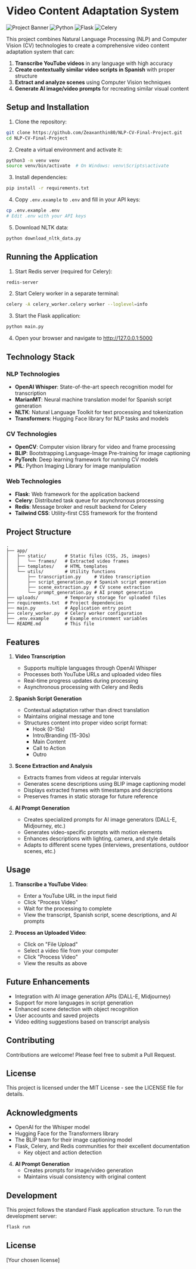 # Video Content Adaptation System

![Project Banner](https://img.shields.io/badge/NLP%20%2B%20CV-Final%20Project-blue)
![Python](https://img.shields.io/badge/Python-3.10%2B-blue)
![Flask](https://img.shields.io/badge/Flask-2.0%2B-green)
![Celery](https://img.shields.io/badge/Celery-5.0%2B-orange)

This project combines Natural Language Processing (NLP) and Computer Vision (CV) technologies to create a comprehensive video content adaptation system that can:

1. **Transcribe YouTube videos** in any language with high accuracy
2. **Create contextually similar video scripts in Spanish** with proper structure
3. **Extract and analyze scenes** using Computer Vision techniques
4. **Generate AI image/video prompts** for recreating similar visual content

## Setup and Installation

1. Clone the repository:
```bash
git clone https://github.com/Zeaxanthin80/NLP-CV-Final-Project.git
cd NLP-CV-Final-Project
```

2. Create a virtual environment and activate it:
```bash
python3 -m venv venv
source venv/bin/activate  # On Windows: venv\Scripts\activate
```

3. Install dependencies:
```bash
pip install -r requirements.txt
```

4. Copy `.env.example` to `.env` and fill in your API keys:
```bash
cp .env.example .env
# Edit .env with your API keys
```

5. Download NLTK data:
```bash
python download_nltk_data.py
```

## Running the Application

1. Start Redis server (required for Celery):
```bash
redis-server
```

2. Start Celery worker in a separate terminal:
```bash
celery -A celery_worker.celery worker --loglevel=info
```

3. Start the Flask application:
```bash
python main.py
```

4. Open your browser and navigate to http://127.0.0.1:5000

## Technology Stack

### NLP Technologies
- **OpenAI Whisper**: State-of-the-art speech recognition model for transcription
- **MarianMT**: Neural machine translation model for Spanish script generation
- **NLTK**: Natural Language Toolkit for text processing and tokenization
- **Transformers**: Hugging Face library for NLP tasks and models

### CV Technologies
- **OpenCV**: Computer vision library for video and frame processing
- **BLIP**: Bootstrapping Language-Image Pre-training for image captioning
- **PyTorch**: Deep learning framework for running CV models
- **PIL**: Python Imaging Library for image manipulation

### Web Technologies
- **Flask**: Web framework for the application backend
- **Celery**: Distributed task queue for asynchronous processing
- **Redis**: Message broker and result backend for Celery
- **Tailwind CSS**: Utility-first CSS framework for the frontend

## Project Structure

```
.
├── app/
│   ├── static/       # Static files (CSS, JS, images)
│   │   └── frames/   # Extracted video frames
│   ├── templates/    # HTML templates
│   └── utils/        # Utility functions
│       ├── transcription.py     # Video transcription
│       ├── script_generation.py # Spanish script generation
│       ├── scene_extraction.py  # CV scene extraction
│       └── prompt_generation.py # AI prompt generation
├── uploads/          # Temporary storage for uploaded files
├── requirements.txt  # Project dependencies
├── main.py           # Application entry point
├── celery_worker.py  # Celery worker configuration
├── .env.example      # Example environment variables
└── README.md         # This file
```

## Features

1. **Video Transcription**
   - Supports multiple languages through OpenAI Whisper
   - Processes both YouTube URLs and uploaded video files
   - Real-time progress updates during processing
   - Asynchronous processing with Celery and Redis

2. **Spanish Script Generation**
   - Contextual adaptation rather than direct translation
   - Maintains original message and tone
   - Structures content into proper video script format:
     - Hook (0-15s)
     - Intro/Branding (15-30s)
     - Main Content
     - Call to Action
     - Outro

3. **Scene Extraction and Analysis**
   - Extracts frames from videos at regular intervals
   - Generates scene descriptions using BLIP image captioning model
   - Displays extracted frames with timestamps and descriptions
   - Preserves frames in static storage for future reference

4. **AI Prompt Generation**
   - Creates specialized prompts for AI image generators (DALL-E, Midjourney, etc.)
   - Generates video-specific prompts with motion elements
   - Enhances descriptions with lighting, camera, and style details
   - Adapts to different scene types (interviews, presentations, outdoor scenes, etc.)

## Usage

1. **Transcribe a YouTube Video**:
   - Enter a YouTube URL in the input field
   - Click "Process Video"
   - Wait for the processing to complete
   - View the transcript, Spanish script, scene descriptions, and AI prompts

2. **Process an Uploaded Video**:
   - Click on "File Upload"
   - Select a video file from your computer
   - Click "Process Video"
   - View the results as above

## Future Enhancements

- Integration with AI image generation APIs (DALL-E, Midjourney)
- Support for more languages in script generation
- Enhanced scene detection with object recognition
- User accounts and saved projects
- Video editing suggestions based on transcript analysis

## Contributing

Contributions are welcome! Please feel free to submit a Pull Request.

## License

This project is licensed under the MIT License - see the LICENSE file for details.

## Acknowledgments

- OpenAI for the Whisper model
- Hugging Face for the Transformers library
- The BLIP team for their image captioning model
- Flask, Celery, and Redis communities for their excellent documentation
   - Key object and action detection

4. **AI Prompt Generation**
   - Creates prompts for image/video generation
   - Maintains visual consistency with original content

## Development

This project follows the standard Flask application structure. To run the development server:

```bash
flask run
```

## License

[Your chosen license]
